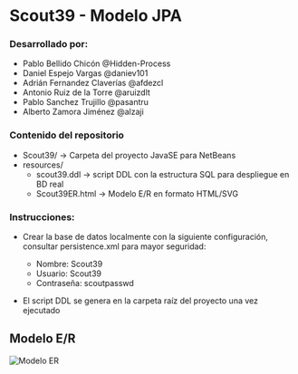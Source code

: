 # Scout39 - Modelo JPA

### Desarrollado por:

* Pablo Bellido Chicón @Hidden-Process
* Daniel Espejo Vargas @daniev101
* Adrián Fernandez Claverías @afdezcl
* Antonio Ruiz de la Torre @aruizdlt
* Pablo Sanchez Trujillo @pasantru
* Alberto Zamora Jiménez @alzaji

### Contenido del repositorio

* Scout39/ -> Carpeta del proyecto JavaSE para NetBeans
* resources/
  * scout39.ddl -> script DDL con la estructura SQL para despliegue en BD real
  * Scout39ER.html -> Modelo E/R en formato HTML/SVG

### Instrucciones:

* Crear la base de datos localmente con la siguiente configuración, consultar persistence.xml para mayor seguridad:
  * Nombre: Scout39
  * Usuario: Scout39
  * Contraseña: scoutpasswd

* El script DDL se genera en la carpeta raíz del proyecto una vez ejecutado

## Modelo E/R

![Modelo ER](http://phab.alzaji.xyz/stuff/Scout39.svg)
